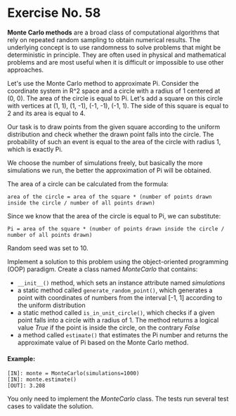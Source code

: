 # Exercise No. 58

**Monte Carlo methods** are a broad class of computational algorithms that rely on repeated random sampling to obtain numerical results. The underlying concept is to use randomness to solve problems that might be deterministic in principle. They are often used in physical and mathematical problems and are most useful when it is difficult or impossible to use other approaches.

Let's use the Monte Carlo method to approximate Pi. Consider the coordinate system in R^2 space and a circle with a radius of 1 centered at (0, 0). The area of the circle is equal to Pi. Let's add a square on this circle with vertices at (1, 1), (1, -1), (-1, -1), (-1, 1). The side of this square is equal to 2 and its area is equal to 4.

Our task is to draw points from the given square according to the uniform distribution and check whether the drawn point falls into the circle. The probability of such an event is equal to the area of the circle with radius 1, which is exactly Pi.

We choose the number of simulations freely, but basically the more simulations we run, the better the approximation of Pi will be obtained.


The area of a circle can be calculated from the formula:

    area of the circle = area of the square * (number of points drawn inside the circle / number of all points drawn)


Since we know that the area of the circle is equal to Pi, we can substitute:

    Pi = area of the square * (number of points drawn inside the circle / number of all points drawn)

Random seed was set to 10.


Implement a solution to this problem using the object-oriented programming (OOP) paradigm. Create a class named *MonteCarlo* that contains:

-   `__init__()` method, which sets an instance attribute named *simulations*
-   a static method called `generate_random_point()`, which generates a point with coordinates of numbers from the interval [-1, 1] according to the uniform distribution
-   a static method called `is_in_unit_circle()`, which checks if a given point falls into a circle with a radius of 1. The method returns a logical value *True* if the point is inside the circle, on the contrary *False*
-   a method called `estimate()` that estimates the Pi number and returns the approximate value of Pi based on the Monte Carlo method.


#### Example:
    [IN]: monte = MonteCarlo(simulations=1000)
    [IN]: monte.estimate()
    [OUT]: 3.208


You only need to implement the *MonteCarlo* class. The tests run several test cases to validate the solution.